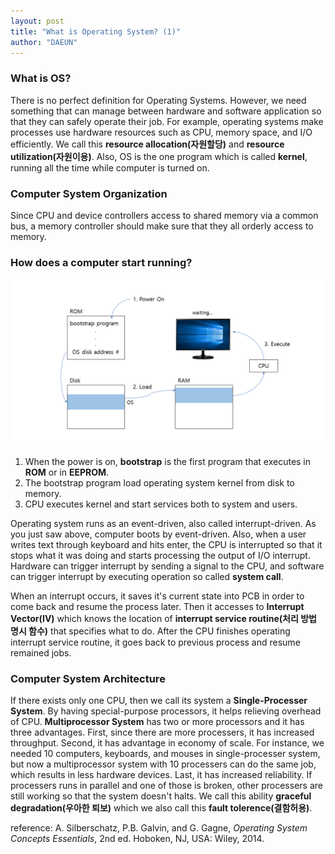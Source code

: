 ```yaml
---
layout: post
title: "What is Operating System? (1)"
author: "DAEUN"
---
```


### What is OS?
There is no perfect definition for Operating Systems. However, we need something that can manage between hardware and software application so that they can safely operate their job. For example, operating systems make processes use hardware resources such as CPU, memory space, and I/O efficiently. We call this **resource allocation(자원할당)** and **resource utilization(자원이용)**. Also, OS is the one program which is called **kernel**, running all the time while computer is turned on.

### Computer System Organization
Since CPU and device controllers access to shared memory via a common bus, a memory controller should make sure that they all orderly access to memory.

### How does a computer start running?
![boot](/assets/images/os_boot.PNG)
1. When the power is on, **bootstrap** is the first program that executes in **ROM** or in **EEPROM**.
2. The bootstrap program load operating system kernel from disk to memory.
3. CPU executes kernel and start services both to system and users.

Operating system runs as an event-driven, also called interrupt-driven. As you just saw above, computer boots by event-driven. Also, when a user writes text through keyboard and hits enter, the CPU is interrupted so that it stops what it was doing and starts processing the output of I/O interrupt. Hardware can trigger interrupt by sending a signal to the CPU, and software can trigger interrupt by executing operation so called **system call**.

When an interrupt occurs, it saves it's current state into PCB in order to come back and resume the process later. Then it accesses to **Interrupt Vector(IV)** which knows the location of **interrupt service routine(처리 방법 명시 함수)** that specifies what to do. After the CPU finishes operating interrupt service routine, it goes back to previous process and resume remained jobs.

### Computer System Architecture
If there exists only one CPU, then we call its system a **Single-Processer System**. By having special-purpose processors, it helps relieving overhead of CPU. **Multiprocessor System** has two or more processors and it has three advantages. First, since there are more processers, it has increased throughput. Second, it has advantage in economy of scale. For instance, we needed 10 computers, keyboards, and mouses in single-processer system, but now a multiprocessor system with 10 processers can do the same job, which results in less hardware devices. Last, it has increased reliability. If processers runs in parallel and one of those is broken, other processers are still working so that the system doesn't halts. We call this ability **graceful degradation(우아한 퇴보)** which we also call this **fault tolerence(결함허용)**.

reference: A. Silberschatz, P.B. Galvin, and G. Gagne, _Operating System Concepts Essentials_, 2nd ed. Hoboken, NJ, USA: Wiley, 2014.